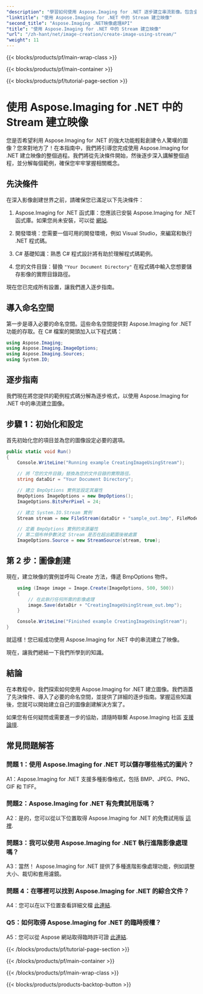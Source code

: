 ```yaml
---
"description": "學習如何使用 Aspose.Imaging for .NET 逐步建立串流影像。包含全面的指南、先決條件和常見問題。"
"linktitle": "使用 Aspose.Imaging for .NET 中的 Stream 建立映像"
"second_title": "Aspose.Imaging .NET映像處理API"
"title": "使用 Aspose.Imaging for .NET 中的 Stream 建立映像"
"url": "/zh-hant/net/image-creation/create-image-using-stream/"
"weight": 11
---
```


{{< blocks/products/pf/main-wrap-class >}}

{{< blocks/products/pf/main-container >}}

{{< blocks/products/pf/tutorial-page-section >}}

# 使用 Aspose.Imaging for .NET 中的 Stream 建立映像

您是否希望利用 Aspose.Imaging for .NET 的強大功能輕鬆創建令人驚嘆的圖像？您來對地方了！在本指南中，我們將引導您完成使用 Aspose.Imaging for .NET 建立映像的整個過程。我們將從先決條件開始，然後逐步深入講解整個過程，並分解每個範例，確保您牢牢掌握相關概念。

## 先決條件

在深入影像創建世界之前，請確保您已滿足以下先決條件：

1. Aspose.Imaging for .NET 函式庫：您應該已安裝 Aspose.Imaging for .NET 函式庫。如果您尚未安裝，可以從 [網站](https://releases。aspose.com/imaging/net/).

2. 開發環境：您需要一個可用的開發環境，例如 Visual Studio，來編寫和執行 .NET 程式碼。

3. C# 基礎知識：熟悉 C# 程式設計將有助於理解程式碼範例。

4. 您的文件目錄：替換 `"Your Document Directory"` 在程式碼中輸入您想要儲存影像的實際目錄路徑。

現在您已完成所有設置，讓我們進入逐步指南。

## 導入命名空間

第一步是導入必要的命名空間。這些命名空間提供對 Aspose.Imaging for .NET 功能的存取。在 C# 檔案的開頭加入以下程式碼：

```csharp
using Aspose.Imaging;
using Aspose.Imaging.ImageOptions;
using Aspose.Imaging.Sources;
using System.IO;
```

## 逐步指南

我們現在將您提供的範例程式碼分解為逐步格式，以使用 Aspose.Imaging for .NET 中的串流建立圖像。

## 步驟 1：初始化和設定

首先初始化您的項目並為您的圖像設定必要的選項。

```csharp
public static void Run()
{
    Console.WriteLine("Running example CreatingImageUsingStream");

    // 將「您的文件目錄」替換為您的文件目錄的實際路徑。
    string dataDir = "Your Document Directory";

    // 建立 BmpOptions 實例並設定其屬性
    BmpOptions ImageOptions = new BmpOptions();
    ImageOptions.BitsPerPixel = 24;

    // 建立 System.IO.Stream 實例
    Stream stream = new FileStream(dataDir + "sample_out.bmp", FileMode.Create);

    // 定義 BmpOptions 實例的來源屬性
    // 第二個布林參數決定 Stream 是否在超出範圍後被處置
    ImageOptions.Source = new StreamSource(stream, true);
```

## 第 2 步：圖像創建

現在，建立映像的實例並呼叫 Create 方法，傳遞 BmpOptions 物件。

```csharp
    using (Image image = Image.Create(ImageOptions, 500, 500))
    {
        // 在此執行任何所需的影像處理
        image.Save(dataDir + "CreatingImageUsingStream_out.bmp");
    }

    Console.WriteLine("Finished example CreatingImageUsingStream");
}
```

就這樣！您已經成功使用 Aspose.Imaging for .NET 中的串流建立了映像。

現在，讓我們總結一下我們所學到的知識。

## 結論

在本教程中，我們探索如何使用 Aspose.Imaging for .NET 建立圖像。我們涵蓋了先決條件、導入了必要的命名空間，並提供了詳細的逐步指南。掌握這些知識後，您就可以開始建立自己的圖像創建解決方案了。

如果您有任何疑問或需要進一步的協助，請隨時聯繫 Aspose.Imaging 社區 [支援論壇](https://forum。aspose.com/).

## 常見問題解答

### 問題 1：使用 Aspose.Imaging for .NET 可以儲存哪些格式的圖片？

A1：Aspose.Imaging for .NET 支援多種影像格式，包括 BMP、JPEG、PNG、GIF 和 TIFF。

### 問題2：Aspose.Imaging for .NET 有免費試用版嗎？

A2：是的，您可以從以下位置取得 Aspose.Imaging for .NET 的免費試用版 [這裡](https://releases。aspose.com/).

### 問題3：我可以使用 Aspose.Imaging for .NET 執行進階影像處理嗎？

A3：當然！ Aspose.Imaging for .NET 提供了多種進階影像處理功能，例如調整大小、裁切和套用濾鏡。

### 問題 4：在哪裡可以找到 Aspose.Imaging for .NET 的綜合文件？

A4：您可以在以下位置查看詳細文檔 [此連結](https://reference。aspose.com/imaging/net/).

### Q5：如何取得 Aspose.Imaging for .NET 的臨時授權？

A5：您可以從 Aspose 網站取得臨時許可證 [此連結](https://purchase。aspose.com/temporary-license/).


{{< /blocks/products/pf/tutorial-page-section >}}

{{< /blocks/products/pf/main-container >}}

{{< /blocks/products/pf/main-wrap-class >}}

{{< blocks/products/products-backtop-button >}}